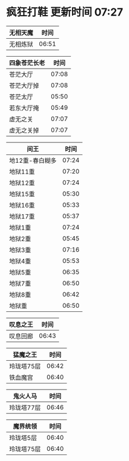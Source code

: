 # 疯狂打鞋 更新时间 07:27

| 无相天魔   | 时间    |
|--------|-------|
| 无相炼狱 | 06:51 |

| 四象苍茫长老   | 时间    |
|--------|-------|
| 苍茫大厅 | 07:08 |
| 苍茫大厅掉 | 07:08 |
| 苍茫太厅 | 05:50 |
| 若东大厅掩 | 05:49 |
| 虚无之关 | 07:07 |
| 虚无之关掉 | 07:07 |

| 间王   | 时间    |
|--------|-------|
| 地12重-春白糊多 | 07:24 |
| 地狱11重 | 07:20 |
| 地狱12重 | 07:24 |
| 地狱15重 | 05:30 |
| 地狱16重 | 05:33 |
| 地狱17重 | 05:37 |
| 地狱1重 | 07:24 |
| 地狱2重 | 05:45 |
| 地狱3重 | 07:16 |
| 地狱4重 | 05:53 |
| 地狱5重 | 06:35 |
| 地狱7重 | 06:50 |
| 地狱8重 | 06:42 |
| 地狱重 | 06:50 |

| 叹息之王   | 时间    |
|--------|-------|
| 叹息回廊 | 06:43 |

| 猛魔之王   | 时间    |
|--------|-------|
| 玲珑塔75层 | 06:42 |
| 铁血魔宫 | 06:40 |

| 鬼火人马   | 时间    |
|--------|-------|
| 玲珑塔77层 | 06:46 |

| 魔界统领   | 时间    |
|--------|-------|
| 玲珑塔5层 | 06:40 |
| 玲珑塔75层 | 06:40 |